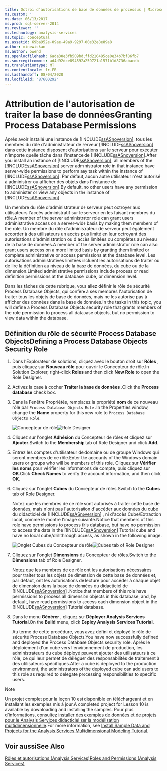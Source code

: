 ```yaml
---
title: Octroi d’autorisations de base de données de processus | Microsoft Docs
ms.custom: ''
ms.date: 06/13/2017
ms.prod: sql-server-2014
ms.reviewer: ''
ms.technology: analysis-services
ms.topic: conceptual
ms.assetid: 69ba952e-09ae-49a9-9297-00e32e8e89a8
author: minewiskan
ms.author: owend
ms.openlocfilehash: 6ada30e3fb509bd1ffd210485ce0e34b7bf86fb7
ms.sourcegitcommit: ad4d92dce894592a259721a1571b1d8736abacdb
ms.translationtype: MT
ms.contentlocale: fr-FR
ms.lasthandoff: 08/04/2020
ms.locfileid: "87600292"
---
```

# <a name="granting-process-database-permissions"></a><span data-ttu-id="3742b-102">Attribution de l'autorisation de traiter la base de données</span><span class="sxs-lookup"><span data-stu-id="3742b-102">Granting Process Database Permissions</span></span>
  <span data-ttu-id="3742b-103">Après avoir installé une instance de [!INCLUDE[ssASnoversion](../includes/ssasnoversion-md.md)], tous les membres du rôle d'administrateur de serveur [!INCLUDE[ssASnoversion](../includes/ssasnoversion-md.md)] dans cette instance disposent d'autorisations sur le serveur pour exécuter n'importe quelle tâche dans l'instance de [!INCLUDE[ssASnoversion](../includes/ssasnoversion-md.md)].</span><span class="sxs-lookup"><span data-stu-id="3742b-103">After you install an instance of [!INCLUDE[ssASnoversion](../includes/ssasnoversion-md.md)], all members of the [!INCLUDE[ssASnoversion](../includes/ssasnoversion-md.md)] server administrator role in that instance have server-wide permissions to perform any task within the instance of [!INCLUDE[ssASnoversion](../includes/ssasnoversion-md.md)].</span></span> <span data-ttu-id="3742b-104">Par défaut, aucun autre utilisateur n'est autorisé à administrer ou afficher des objets dans l'instance de [!INCLUDE[ssASnoversion](../includes/ssasnoversion-md.md)].</span><span class="sxs-lookup"><span data-stu-id="3742b-104">By default, no other users have any permission to administer or view any objects in the instance of [!INCLUDE[ssASnoversion](../includes/ssasnoversion-md.md)].</span></span>

 <span data-ttu-id="3742b-105">Un membre du rôle d'administrateur de serveur peut octroyer aux utilisateurs l'accès administratif sur le serveur en les faisant membres du rôle.</span><span class="sxs-lookup"><span data-stu-id="3742b-105">A member of the server administrator role can grant users administrative access on a server-wide basis by making them members of the role.</span></span> <span data-ttu-id="3742b-106">Un membre du rôle d'administrateur de serveur peut également accorder à des utilisateurs un accès plus limité en leur octroyant des autorisations d'administration ou d'accès limitées ou complètes au niveau de la base de données.</span><span class="sxs-lookup"><span data-stu-id="3742b-106">A member of the server administrator role can also grant users access on a more limited basis by granting them limited or complete administrative or access permissions at the database level.</span></span> <span data-ttu-id="3742b-107">Les autorisations administratives limitées incluent les autorisations de traiter ou de lire la définition au niveau de la base de données, du cube ou de la dimension.</span><span class="sxs-lookup"><span data-stu-id="3742b-107">Limited administrative permissions include process or read definition permissions at the database, cube, or dimension level.</span></span>

 <span data-ttu-id="3742b-108">Dans les tâches de cette rubrique, vous allez définir le rôle de sécurité Process Database Objects, qui confère à ses membres l'autorisation de traiter tous les objets de base de données, mais ne les autorise pas à afficher des données dans la base de données.</span><span class="sxs-lookup"><span data-stu-id="3742b-108">In the tasks in this topic, you will define a Process Database Objects security role that grants members of the role permission to process all database objects, but no permission to view data within the database.</span></span>

## <a name="defining-a-process-database-objects-security-role"></a><span data-ttu-id="3742b-109">Définition du rôle de sécurité Process Database Objects</span><span class="sxs-lookup"><span data-stu-id="3742b-109">Defining a Process Database Objects Security Role</span></span>

1.  <span data-ttu-id="3742b-110">Dans l’Explorateur de solutions, cliquez avec le bouton droit sur **Rôles** , puis cliquez sur **Nouveau rôle** pour ouvrir le Concepteur de rôle.</span><span class="sxs-lookup"><span data-stu-id="3742b-110">In Solution Explorer, right-click **Roles** and then click **New Role** to open the Role Designer.</span></span>

2.  <span data-ttu-id="3742b-111">Activez la case à cocher **Traiter la base de données** .</span><span class="sxs-lookup"><span data-stu-id="3742b-111">Click the **Process database** check box.</span></span>

3.  <span data-ttu-id="3742b-112">Dans la Fenêtre Propriétés, remplacez la propriété **nom** de ce nouveau rôle par `Process Database Objects Role` .</span><span class="sxs-lookup"><span data-stu-id="3742b-112">In the Properties window, change the **Name** property for this new role to `Process Database Objects Role`.</span></span>

     <span data-ttu-id="3742b-113">![Concepteur de rôle](../../2014/tutorials/media/l10-security-1.png "Concepteur de rôle")</span><span class="sxs-lookup"><span data-stu-id="3742b-113">![Role Designer](../../2014/tutorials/media/l10-security-1.png "Role Designer")</span></span>

4.  <span data-ttu-id="3742b-114">Cliquez sur l'onglet **Adhésion** du Concepteur de rôles et cliquez sur **Ajouter**.</span><span class="sxs-lookup"><span data-stu-id="3742b-114">Switch to the **Membership** tab of Role Designer and click **Add**.</span></span>

5.  <span data-ttu-id="3742b-115">Entrez les comptes d'utilisateur de domaine ou de groupe Windows qui seront membres de ce rôle.</span><span class="sxs-lookup"><span data-stu-id="3742b-115">Enter the accounts of the Windows domain users or groups who will be members of this role.</span></span> <span data-ttu-id="3742b-116">Cliquez sur **Vérifier les noms** pour vérifier les informations de compte, puis cliquez sur **OK**.</span><span class="sxs-lookup"><span data-stu-id="3742b-116">Click **Check Names** to verify the account information, and then click **OK**.</span></span>

6.  <span data-ttu-id="3742b-117">Cliquez sur l'onglet **Cubes** du Concepteur de rôles.</span><span class="sxs-lookup"><span data-stu-id="3742b-117">Switch to the **Cubes** tab of Role Designer.</span></span>

     <span data-ttu-id="3742b-118">Notez que les membres de ce rôle sont autorisés à traiter cette base de données, mais n'ont pas l'autorisation d'accéder aux données du cube du didacticiel de [!INCLUDE[ssASnoversion](../includes/ssasnoversion-md.md)] , ni d'accès Cube/Extraction local, comme le montre l'image suivante.</span><span class="sxs-lookup"><span data-stu-id="3742b-118">Notice that members of this role have permissions to process this database, but have no permission to access the data in the [!INCLUDE[ssASnoversion](../includes/ssasnoversion-md.md)] Tutorial cube and have no local cube/drillthrough access, as shown in the following image.</span></span>

     <span data-ttu-id="3742b-119">![Onglet Cubes du Concepteur de rôle](../../2014/tutorials/media/l10-security-2.png "Onglet Cubes du Concepteur de rôle")</span><span class="sxs-lookup"><span data-stu-id="3742b-119">![Cubes tab of Role Designer](../../2014/tutorials/media/l10-security-2.png "Cubes tab of Role Designer")</span></span>

7.  <span data-ttu-id="3742b-120">Cliquez sur l'onglet **Dimensions** du Concepteur de rôles.</span><span class="sxs-lookup"><span data-stu-id="3742b-120">Switch to the **Dimensions** tab of Role Designer.</span></span>

     <span data-ttu-id="3742b-121">Notez que les membres de ce rôle ont les autorisations nécessaires pour traiter tous les objets de dimension de cette base de données et, par défaut, ont les autorisations de lecture pour accéder à chaque objet de dimension dans la base de données du didacticiel de [!INCLUDE[ssASnoversion](../includes/ssasnoversion-md.md)] .</span><span class="sxs-lookup"><span data-stu-id="3742b-121">Notice that members of this role have permissions to process all dimension objects in this database, and, by default, have read permissions to access each dimension object in the [!INCLUDE[ssASnoversion](../includes/ssasnoversion-md.md)] Tutorial database.</span></span>

8.  <span data-ttu-id="3742b-122">Dans le menu **Générer** , cliquez sur **Déployer Analysis Services Tutorial**.</span><span class="sxs-lookup"><span data-stu-id="3742b-122">On the **Build** menu, click **Deploy Analysis Services Tutorial**.</span></span>

     <span data-ttu-id="3742b-123">Au terme de cette procédure, vous avez défini et déployé le rôle de sécurité Process Database Objects.</span><span class="sxs-lookup"><span data-stu-id="3742b-123">You have now successfully defined and deployed the Process Database Objects security role.</span></span> <span data-ttu-id="3742b-124">Après le déploiement d'un cube vers l'environnement de production, les administrateurs du cube déployé peuvent ajouter des utilisateurs à ce rôle, ce qui leur permet de déléguer des responsabilités de traitement à des utilisateurs spécifiques.</span><span class="sxs-lookup"><span data-stu-id="3742b-124">After a cube is deployed to the production environment, the administrators of the deployed cube can add users to this role as required to delegate processing responsibilities to specific users.</span></span>

> [!NOTE]
>  <span data-ttu-id="3742b-125">Un projet complet pour la leçon 10 est disponible en téléchargeant et en installant les exemples mis à jour.</span><span class="sxs-lookup"><span data-stu-id="3742b-125">A completed project for Lesson 10 is available by downloading and installing the samples.</span></span> <span data-ttu-id="3742b-126">Pour plus d’informations, consultez [installer des exemples de données et de projets pour le Analysis Services didacticiel sur la modélisation multidimensionnelle](install-sample-data-and-projects.md).</span><span class="sxs-lookup"><span data-stu-id="3742b-126">For more information, see [Install Sample Data and Projects for the Analysis Services Multidimensional Modeling Tutorial](install-sample-data-and-projects.md).</span></span>

## <a name="see-also"></a><span data-ttu-id="3742b-127">Voir aussi</span><span class="sxs-lookup"><span data-stu-id="3742b-127">See Also</span></span>
 [<span data-ttu-id="3742b-128">Rôles et autorisations &#40;Analysis Services&#41;</span><span class="sxs-lookup"><span data-stu-id="3742b-128">Roles and Permissions &#40;Analysis Services&#41;</span></span>](multidimensional-models/roles-and-permissions-analysis-services.md)


